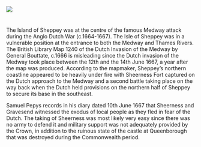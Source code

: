 <html><head></head><body><a href="https://dev.visual-essays.app"><img src="https://dev-visual-essays.netlify.app/images/ve-button.png"/></a> 
<param author="Dr Melanie Caiazza" banner="/images/banners/17c.jpg" layout="vtl" title="Sheppey at war in the 17th century" ve-config=""/> 

<param aliases="Sheppey" eid="Q1500299" ve-entity=""/> 
<param aliases="Sheerness" eid="Q1003196" ve-entity=""/>
<param aliases="Queenborough" eid="Q17643879" ve-entity=""/>

#

The Island of Sheppey was at the centre of the famous Medway attack during the Anglo Dutch War (c.1664-1667).  The Isle of Sheppey was in a vulnerable position at the entrance to both the Medway and Thames Rivers.  The British Library Map 1240 of the Dutch Invasion of the Medway by General Bouttate, c.1666 is misleading since the Dutch invasion of the Medway took place between the 12th and the 14th June 1667, a year after the map was produced.  According to the mapmaker, Sheppey’s northern coastline appeared to be heavily under fire with Sheerness Fort captured on the Dutch approach to the Medway and a second battle taking place on the way back when the Dutch held provisions on the northern half of Sheppey to secure its base in the southeast.  
<param manifest="https://iiif.juncture-digital.org/wc:The_Raid_on_the_Medway_by_Willem_Schellinks_Rijksmuseum_Amsterdam_SK-C-1737.jpg/manifest.json" ve-image-v2/>

Samuel Pepys records in his diary dated 10th June 1667 that Sheerness and Gravesend witnessed the exodus of local people as they fled in fear of the Dutch.  The taking of Sheerness was most likely very easy since there was no army to defend it and military support was not adequately provided by the Crown, in addition to the ruinous state of the castle at Queenborough that was destroyed during the Commonwealth period.
<param manifest="https://iiif.juncture-digital.org/wc:Dutch_Attack_on_the_Medway%2C_9-14_June_1667_RMG_BHC0293.tiff/manifest.json" ve-image-v2/>
</body></html>